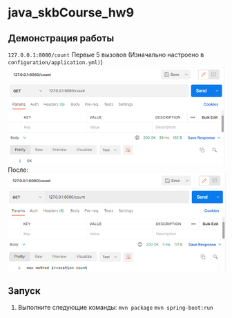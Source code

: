 # java_skbCourse_hw9
## Демонстрация работы
`127.0.0.1:8080/count`
Первые 5 вызовов (Изначально настроено в `configuration/application.yml)`)
![](md_images/1.png)
После:
![](md_images/2.png)
## Запуск
1. Выполните следующие команды:
`mvn package`
`mvn spring-boot:run`